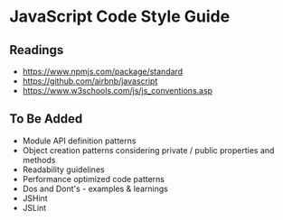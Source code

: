 # JavaScript Code Style Guide

## Readings

- https://www.npmjs.com/package/standard
- https://github.com/airbnb/javascript
- https://www.w3schools.com/js/js_conventions.asp

## To Be Added

- Module API definition patterns
- Object creation patterns considering private / public properties and methods
- Readability guidelines
- Performance optimized code patterns
- Dos and Dont's - examples & learnings
- JSHint
- JSLint
